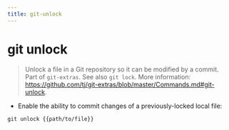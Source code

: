 ```yaml
---
title: git-unlock
---
```

# git unlock

> Unlock a file in a Git repository so it can be modified by a commit.
> Part of `git-extras`. See also `git lock`.
> More information: <https://github.com/tj/git-extras/blob/master/Commands.md#git-unlock>.

- Enable the ability to commit changes of a previously-locked local file:

`git unlock {{path/to/file}}`
